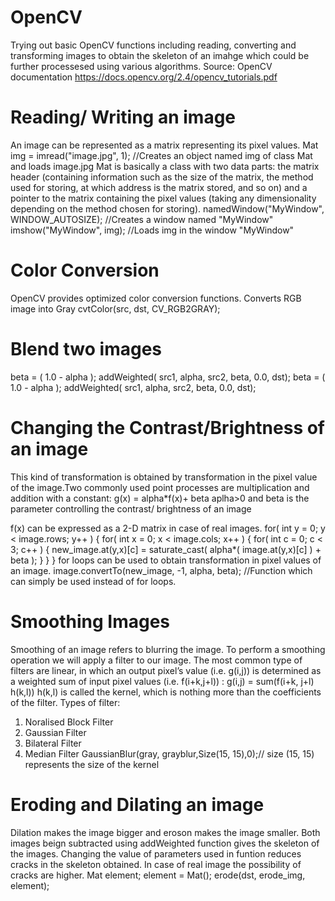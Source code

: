# OpenCV
Trying out basic OpenCV functions including reading, converting and transforming images to obtain the skeleton of an imahge which could be further processesed using various algorithms.
Source: OpenCV documentation https://docs.opencv.org/2.4/opencv_tutorials.pdf

# Reading/ Writing an image
An image can be represented as a matrix representing its pixel values.
Mat img = imread("image.jpg", 1); //Creates an object named img of class Mat and loads image.jpg 
Mat is basically a class with two data parts: the matrix header (containing information such as the size of the matrix, the method used for storing, at which address is the matrix stored, and so on) and a pointer to the matrix containing the pixel values (taking any dimensionality depending on the method chosen for storing).
namedWindow("MyWindow", WINDOW_AUTOSIZE); //Creates a window named "MyWindow" 
imshow("MyWindow", img); //Loads img in the window "MyWindow"

# Color Conversion
OpenCV provides optimized color conversion functions.
Converts RGB image into Gray
cvtColor(src, dst, CV_RGB2GRAY); 

# Blend two images
beta = ( 1.0 - alpha );
addWeighted( src1, alpha, src2, beta, 0.0, dst);
beta = ( 1.0 - alpha );
addWeighted( src1, alpha, src2, beta, 0.0, dst);

# Changing the Contrast/Brightness of an image
This kind of transformation is obtained by transformation in the pixel value of the image.Two commonly used point processes are multiplication and addition with a constant:
g(x) = alpha*f(x)+ beta
aplha>0 and beta is the parameter controlling the contrast/ brightness of an image

f(x) can be expressed as a 2-D matrix in case of real images.
for( int y = 0; y < image.rows; y++ )
   { for( int x = 0; x < image.cols; x++ )
        { for( int c = 0; c < 3; c++ )
             { new_image.at<Vec3b>(y,x)[c] =
                         saturate_cast<uchar>( alpha*( image.at<Vec3b>(y,x)[c] ) + beta ); }
   }
   }
for loops can be used to obtain transformation in pixel values of an image.
image.convertTo(new_image, -1, alpha, beta); //Function which can simply be used instead of for loops.
  
# Smoothing Images
Smoothing of an image refers to blurring the image. To perform a smoothing operation we will apply a filter to our image. The most common type of filters are linear, in which an output pixel’s value (i.e. g(i,j)) is determined as a weighted sum of input pixel values (i.e. f(i+k,j+l)) :
g(i,j) = sum(f(i+k, j+l) h(k,l))
h(k,l) is called the kernel, which is nothing more than the coefficients of the filter.
Types of filter: 
1. Noralised Block Filter
2. Gaussian Filter
3. Bilateral Filter
4. Median Filter
GaussianBlur(gray, grayblur,Size(15, 15),0);// size (15, 15) represents the size of the kernel

# Eroding and Dilating an image
Dilation makes the image bigger and eroson makes the image smaller. Both images beign subtracted using addWeighted function gives the skeleton of the images. Changing the value of parameters used in funtion reduces cracks in the skeleton obtained. In case of real image the possibility of cracks are higher.
Mat element;
element = Mat();
erode(dst, erode_img, element);





